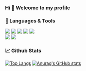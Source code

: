 ### Hi 👋 Welcome to my profile

<!-- ![alt text](https://github.com/Stolichnayer/stolichnayer/blob/main/assets/github_profile_banner.gif?raw=true) -->

### 🔧 Languages & Tools
![](https://img.shields.io/badge/Language-C-informational?style=flat&logo=Linux&logoColor=white&color=2bbc8a)
![](https://img.shields.io/badge/Language-C++-informational?style=flat&logo=visual-studio&logoColor=white&color=2bbc8a)
![](https://img.shields.io/badge/Language-C%23-informational?style=flat&logo=visual-studio&logoColor=white&color=2bbc8a)
![](https://img.shields.io/badge/Language-Java-informational?style=flat&logo=Java&logoColor=white&color=2bbc8a)
![](https://img.shields.io/badge/Language-MySQL-informational?style=flat&logo=MySQL&logoColor=white&color=2bbc8a)
<br>
![](https://img.shields.io/badge/Adobe-Photoshop-informational?style=flat&logo=adobe-photoshop&logoColor=white&color=2bbc8a)
![](https://img.shields.io/badge/Game%20Engine-Unity-informational?style=flat&logo=Unity&logoColor=white&color=2bbc8a)

### 📈 Github Stats
[![Top Langs](https://github-readme-stats.vercel.app/api/top-langs/?username=stolichnayer&exclude_repo=alpha-compiler&langs_count=20&theme=tokyonight&layout=compact)](https://github.com/anuraghazra/github-readme-stats)
[![Anurag's GitHub stats](https://github-readme-stats.vercel.app/api?username=stolichnayer&count_private=true&theme=tokyonight&show_icons=true&include_all_commits=true&line_height=28)](https://github.com/anuraghazra/github-readme-stats)
